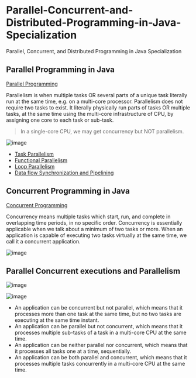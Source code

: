 # Parallel-Concurrent-and-Distributed-Programming-in-Java-Specialization
Parallel, Concurrent, and Distributed Programming in Java Specialization

## Parallel Programming in Java

[Parallel Programming](https://github.com/Jayash/Parallel-Concurrent-and-Distributed-Programming-in-Java-Specialization/tree/main/parallel%20programming%20in%20java)

Parallelism is when multiple tasks OR several parts of a unique task literally run at the same time, e.g. on a multi-core processor. Parallelism does not require two tasks to exist. It literally physically run parts of tasks OR multiple tasks, at the same time using the multi-core infrastructure of CPU, by assigning one core to each task or sub-task.

> In a single-core CPU, we may get concurrency but NOT parallelism.

![image](https://user-images.githubusercontent.com/7610065/153738608-aa5c6f7a-78a9-45d0-b385-77937267011f.png)

- [Task Parallelism](https://github.com/Jayash/Parallel-Concurrent-and-Distributed-Programming-in-Java-Specialization/tree/main/parallel%20programming%20in%20java/Task%20Parallelism)
- [Functional Parallelism](https://github.com/Jayash/Parallel-Concurrent-and-Distributed-Programming-in-Java-Specialization/tree/main/parallel%20programming%20in%20java/Functional%20Parallelism)
- [Loop Parallelism](https://github.com/Jayash/Parallel-Concurrent-and-Distributed-Programming-in-Java-Specialization/tree/main/parallel%20programming%20in%20java/Loop%20Parallelism)
- [Data flow Synchronization and Pipelining](https://github.com/Jayash/Parallel-Concurrent-and-Distributed-Programming-in-Java-Specialization/tree/main/parallel%20programming%20in%20java/Data%20flow%20Synchronization%20and%20Pipelining)

## Concurrent Programming in Java

[Concurrent Programming](https://github.com/Jayash/Parallel-Concurrent-and-Distributed-Programming-in-Java-Specialization/new/main)

Concurrency means multiple tasks which start, run, and complete in overlapping time periods, in no specific order. Concurrency is essentially applicable when we talk about a minimum of two tasks or more. When an application is capable of executing two tasks virtually at the same time, we call it a concurrent application.

![image](https://user-images.githubusercontent.com/7610065/153738603-58918ed6-ba32-4cfe-99f3-cdc2bc1d0e53.png)


## Parallel Concurrent executions and Parallelism

![image](https://user-images.githubusercontent.com/7610065/153738620-ce5d5ad2-1373-4b63-a511-efc921cc5631.png)

![image](https://user-images.githubusercontent.com/7610065/153738637-262a58c1-348b-4587-983a-7ddb246f9444.png)

- An application can be concurrent but not parallel, which means that it processes more than one task at the same time, but no two tasks are executing at the same time instant.
- An application can be parallel but not concurrent, which means that it processes multiple sub-tasks of a task in a multi-core CPU at the same time.
- An application can be neither parallel nor concurrent, which means that it processes all tasks one at a time, sequentially.
- An application can be both parallel and concurrent, which means that it processes multiple tasks concurrently in a multi-core CPU at the same time.
